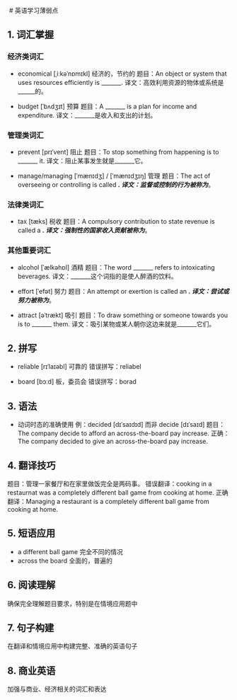  # 英语学习薄弱点

## 1. 词汇掌握

### 经济类词汇
- economical [ˌiːkəˈnɒmɪkl] 经济的，节约的
  题目：An object or system that uses resources efficiently is _______.
  译文：高效利用资源的物体或系统是______的。

- budget [ˈbʌdʒɪt] 预算
  题目：A _______ is a plan for income and expenditure.
  译文：_______是收入和支出的计划。

### 管理类词汇
- prevent [prɪˈvent] 阻止
  题目：To stop something from happening is to _______ it.
  译文：阻止某事发生就是_______它。

- manage/managing [ˈmænɪdʒ] / [ˈmænɪdʒɪŋ] 管理
  题目：The act of overseeing or controlling is called _______.
  译文：监督或控制的行为被称为_______。

### 法律类词汇
- tax [tæks] 税收
  题目：A compulsory contribution to state revenue is called a _______.
  译文：强制性的国家收入贡献被称为_______。

### 其他重要词汇
- alcohol [ˈælkəhɒl] 酒精
  题目：The word _______ refers to intoxicating beverages.
  译文：_______这个词指的是使人醉酒的饮料。

- effort [ˈefət] 努力
  题目：An attempt or exertion is called an _______.
  译文：尝试或努力被称为_______。

- attract [əˈtrækt] 吸引
  题目：To draw something or someone towards you is to _______ them.
  译文：吸引某物或某人朝你这边来就是_______它们。

## 2. 拼写
- reliable [rɪˈlaɪəbl] 可靠的
  错误拼写：reliabel

- board [bɔːd] 板，委员会
  错误拼写：borad

## 3. 语法
- 动词时态的准确使用
  例：decided [dɪˈsaɪdɪd] 而非 decide [dɪˈsaɪd]
  题目：The company decide to afford an across-the-board pay increase.
  正确：The company decided to give an across-the-board pay increase.

## 4. 翻译技巧
题目：管理一家餐厅和在家里做饭完全是两码事。
错误翻译：cooking in a restaurnat was a completely different ball game from cooking at home.
正确翻译：Managing a restaurant is a completely different ball game from cooking at home.

## 5. 短语应用
- a different ball game 完全不同的情况
- across the board 全面的，普遍的

## 6. 阅读理解
确保完全理解题目要求，特别是在情境应用题中

## 7. 句子构建
在翻译和情境应用中构建完整、准确的英语句子

## 8. 商业英语
加强与商业、经济相关的词汇和表达
